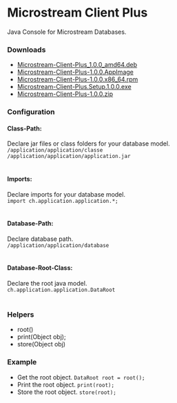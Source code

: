 # Microstream Client Plus

Java Console for Microstream Databases.

### Downloads

* [Microstream-Client-Plus_1.0.0_amd64.deb](https://github.com/sonnenblume007/microstream-client-plus/releases/download/v1.0.0/Microstream-Client-Plus_1.0.0_amd64.deb)
* [Microstream-Client-Plus-1.0.0.AppImage](https://github.com/sonnenblume007/microstream-client-plus/releases/download/v1.0.0/Microstream-Client-Plus-1.0.0.AppImage)
* [Microstream-Client-Plus-1.0.0.x86_64.rpm](https://github.com/sonnenblume007/microstream-client-plus/releases/download/v1.0.0/Microstream-Client-Plus-1.0.0.x86_64.rpm)
* [Microstream-Client-Plus.Setup.1.0.0.exe](https://github.com/sonnenblume007/microstream-client-plus/releases/download/v1.0.0/Microstream-Client-Plus.Setup.1.0.0.exe)
* [Microstream-Client-Plus-1.0.0.zip](https://github.com/sonnenblume007/microstream-client-plus/releases/download/v1.0.0/Microstream-Client-Plus-1.0.0.zip)

### Configuration

#### Class-Path:

Declare jar files or class folders for your database model.  
``/application/application/classe /application/application/application.jar``
<br>
<br>

#### Imports:

Declare imports for your database model.  
``import ch.application.application.*;``
<br>
<br>

#### Database-Path:

Declare database path.  
``/application/application/database``
<br>
<br>

#### Database-Root-Class:

Declare the root java model.  
``ch.application.application.DataRoot``
<br>
<br>


### Helpers
* root()
* print(Object obj);
* store(Object obj)


### Example
* Get the root object. ``DataRoot root = root();``
* Print the root object. ``print(root);``
* Store the root object. ``store(root);``
